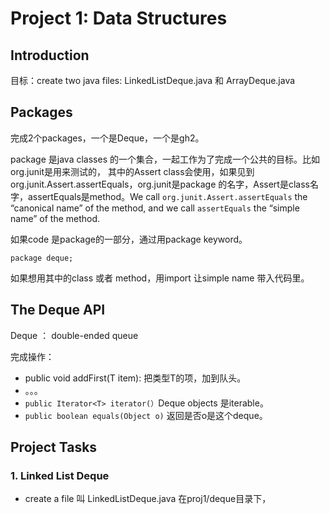 # Project 1: Data Structures

## Introduction

目标：create two java files: LinkedListDeque.java 和 ArrayDeque.java

## Packages

完成2个packages，一个是Deque，一个是gh2。

package 是java classes 的一个集合，一起工作为了完成一个公共的目标。比如 org.junit是用来测试的， 其中的Assert class会使用，如果见到 org.junit.Assert.assertEquals，org.junit是package 的名字，Assert是class名字，assertEquals是method。We call `org.junit.Assert.assertEquals` the “canonical name” of the method, and we call `assertEquals` the “simple name” of the method.

如果code 是package的一部分，通过用package keyword。

`package deque;`

如果想用其中的class 或者 method，用import 让simple name 带入代码里。

## The Deque API

Deque ： double-ended queue

完成操作：

* public void addFirst(T item): 把类型T的项，加到队头。
* 。。。
* `public Iterator<T> iterator(）`Deque objects 是iterable。
* `public boolean equals(Object o)` 返回是否o是这个deque。

## Project Tasks

### 1. Linked List Deque

* create a file 叫 LinkedListDeque.java 在proj1/deque目录下，



























